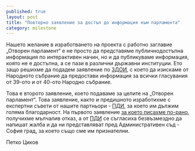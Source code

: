 ```yaml
---
published: true
layout: post
title: "Повторно заявление за достъп до информация към парламента"
category: milestone
---
```


Нашето желание в изработването на проекта с работно заглавие „Отворен парламент“ е не просто да представяме публичнодостъпна информация по интерактивен начин, но и да публикуваме информация, която не е достъпна, а се пази в различни държавни институции. Ето защо решихме да подадем заявление по [ЗДОИ](http://lex.bg/laws/ldoc/2134929408), с което да изискаме от Народното събрание да предостави информация за всички гласувания от 39-ото и от 40-ото Народно събрание.

Това е второто заявление, което подаваме за целите на „Отворен парламент“. Това заявление, както и предишното изработихме с експертни съвети от нашите партньори - [ПДИ](http://www.aip-bg.org/), за което им дължим голяма благодарност. На първото заявление [за което писахме по-рано](http://status.obshtestvo.bg/milestone/2014/04/16/zayavlenie-za-dostup-do-informaciq-kym-parlamenta.html), получихме мълчалив отказ, а от [ПДИ](http://www.aip-bg.org/) се съгласиха безвъзмездно да напишат жалба и да ни представляват пред Административен съд - София град, за което също сме им признателни.

Петко Циков
